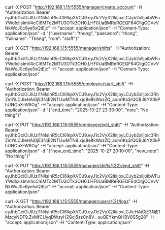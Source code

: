 curl -X POST "http://192.168.1.15:5555/manager/create_account" -H "Authorization: Bearer eyJhbGciOiJIUzI1NiIsInR5cCI6IkpXVCJ9.eyJ1c2VyX2lkIjoxLCJyb2xlIjoibWFuYWdlciIsImV4cCI6MTc2MTU3OTk3OH0.LHF0UaBMReRGEQF64CIlgCCVvVNkWcJ0c6ye5xQtEjc" -H "accept: application/json" -H "Content-Type: application/json" -d "{\"username\": \"thong\", \"password\": \"thong\", \"fullname\": \"Thông\", \"role\": \"staff\"}"

curl -X GET "http://192.168.1.15:5555/manager/shifts" -H "Authorization: Bearer eyJhbGciOiJIUzI1NiIsInR5cCI6IkpXVCJ9.eyJ1c2VyX2lkIjoxLCJyb2xlIjoibWFuYWdlciIsImV4cCI6MTc2MTU3OTk3OH0.LHF0UaBMReRGEQF64CIlgCCVvVNkWcJ0c6ye5xQtEjc" -H "accept: application/json" -H "Content-Type: application/json"

curl -X POST "http://192.168.1.15:5555/employee/start_shift" -H "Authorization: Bearer eyJhbGciOiJIUzI1NiIsInR5cCI6IkpXVCJ9.eyJ1c2VyX2lkIjoyLCJyb2xlIjoic3RhZmYiLCJleHAiOjE3NjE2NTUwMTN9.xjq8elfkWozZQ_aom1Ks3rQQBJ6YX0kPhUNOoX-W9Og" -H "accept: application/json" -H "Content-Type: application/json" -d "{\"end_time\": \"2025-10-27 23:30:00\", \"note\": \"No thing\"}"

curl -X PUT "http://192.168.1.15:5555/employee/edit_shift" -H "Authorization: Bearer eyJhbGciOiJIUzI1NiIsInR5cCI6IkpXVCJ9.eyJ1c2VyX2lkIjoyLCJyb2xlIjoic3RhZmYiLCJleHAiOjE3NjE2NTUwMTN9.xjq8elfkWozZQ_aom1Ks3rQQBJ6YX0kPhUNOoX-W9Og" -H "accept: application/json" -H "Content-Type: application/json" -d "{\"new_end_time\": \"2025-10-27 20:10:00\", \"new_note\": \"No thing\"}"

curl -X PUT "http://192.168.1.15:5555/manager/shifts/{22}/end_shift" -H "Authorization: Bearer eyJhbGciOiJIUzI1NiIsInR5cCI6IkpXVCJ9.eyJ1c2VyX2lkIjoxLCJyb2xlIjoibWFuYWdlciIsImV4cCI6MTc2MTU3OTk3OH0.LHF0UaBMReRGEQF64CIlgCCVvVNkWcJ0c6ye5xQtEjc" -H "accept: application/json" -H "Content-Type: application/json"

curl -X GET "http://192.168.1.15:5555/manager/users/{2}/logs" -H "Authorization: Bearer eyJhbGciOiJIUzI1NiIsInR5cCI6IkpXVCJ9.eyJ1c2VyX2lkIjoxLCJleHAiOjE3NjE1MzcyNDF9.ZvMfCUyqDWzyH2Gcj5szCn8V__uuQEYkmQHBV8S5g28" -H "accept: application/json" -H "Content-Type: application/json"
